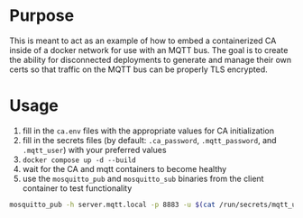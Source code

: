 # Purpose
This is meant to act as an example of how to embed a containerized CA inside of a docker network for use with an MQTT bus. The goal is to create the ability for disconnected deployments to generate and manage their own certs so that traffic on the MQTT bus can be properly TLS encrypted.

# Usage
1. fill in the `ca.env` files with the appropriate values for CA initialization
1. fill in the secrets files (by default: `.ca_password`, `.mqtt_password`, and `.mqtt_user`) with your preferred values
1. `docker compose up -d --build`
1. wait for the CA and mqtt containers to become healthy
1. use the `mosquitto_pub` and `mosquitto_sub` binaries from the client container to test functionality
```sh
mosquitto_pub -h server.mqtt.local -p 8883 -u $(cat /run/secrets/mqtt_user) -P $(cat /run/secrets/mqtt_pass) --tls-use-os-certs -t "enctest" -m "I'm Encrypted!"
``` 